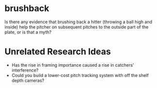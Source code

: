 brushback
=========

Is there any evidence that brushing back a hitter (throwing a ball high and
inside) help the pitcher on subsequent pitches to the outside part of the
plate, or is that a myth?

Unrelated Research Ideas
========================
* Has the rise in framing importance caused a rise in catchers' interference?
* Could you build a lower-cost pitch tracking system with off the shelf depth cameras?
